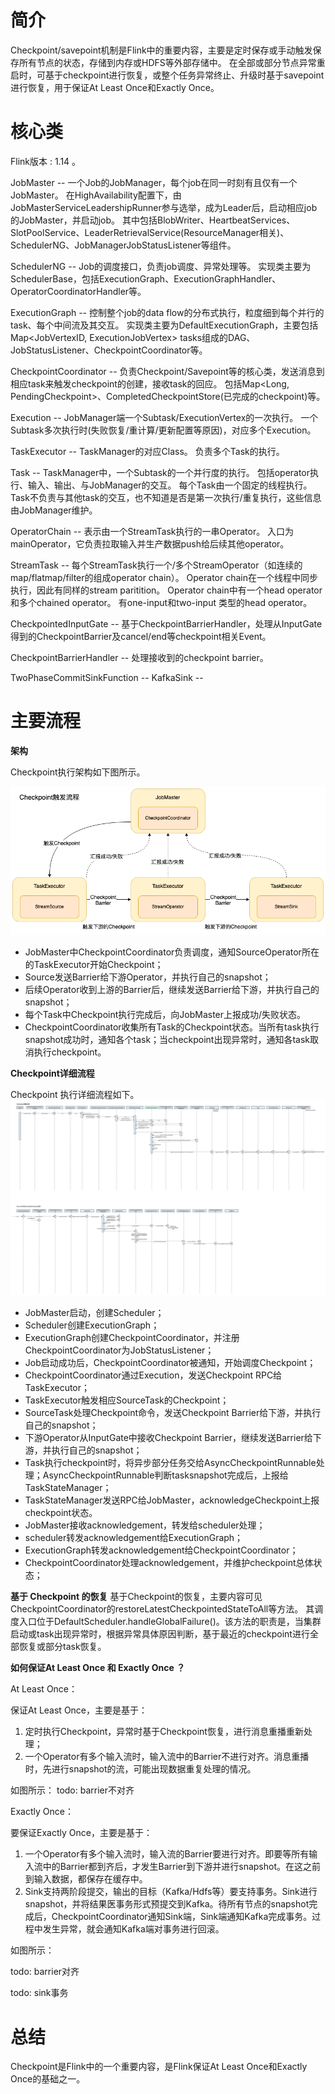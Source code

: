 # 简介
Checkpoint/savepoint机制是Flink中的重要内容，主要是定时保存或手动触发保存所有节点的状态，存储到内存或HDFS等外部存储中。
在全部或部分节点异常重启时，可基于checkpoint进行恢复，或整个任务异常终止、升级时基于savepoint进行恢复，用于保证At Least Once和Exactly Once。


# 核心类
Flink版本 : 1.14 。

JobMaster -- 一个Job的JobManager，每个job在同一时刻有且仅有一个JobMaster。
在HighAvailability配置下，由JobMasterServiceLeadershipRunner参与选举，成为Leader后，启动相应job的JobMaster，并启动job。
其中包括BlobWriter、HeartbeatServices、SlotPoolService、LeaderRetrievalService(ResourceManager相关)、SchedulerNG、JobManagerJobStatusListener等组件。

SchedulerNG -- Job的调度接口，负责job调度、异常处理等。
实现类主要为SchedulerBase，包括ExecutionGraph、ExecutionGraphHandler、OperatorCoordinatorHandler等。

ExecutionGraph -- 控制整个job的data flow的分布式执行，粒度细到每个并行的task、每个中间流及其交互。
实现类主要为DefaultExecutionGraph，主要包括Map<JobVertexID, ExecutionJobVertex> tasks组成的DAG、JobStatusListener、CheckpointCoordinator等。

CheckpointCoordinator -- 负责Checkpoint/Savepoint等的核心类，发送消息到相应task来触发checkpoint的创建，接收task的回应。
包括Map<Long, PendingCheckpoint>、CompletedCheckpointStore(已完成的checkpoint)等。

Execution -- JobManager端一个Subtask/ExecutionVertex的一次执行。
一个Subtask多次执行时(失败恢复/重计算/更新配置等原因)，对应多个Execution。

TaskExecutor -- TaskManager的对应Class。
负责多个Task的执行。

Task -- TaskManager中，一个Subtask的一个并行度的执行。
包括operator执行、输入、输出、与JobManager的交互。
每个Task由一个固定的线程执行。
Task不负责与其他task的交互，也不知道是否是第一次执行/重复执行，这些信息由JobManager维护。

OperatorChain --  表示由一个StreamTask执行的一串Operator。
入口为mainOperator，它负责拉取输入并生产数据push给后续其他operator。

StreamTask --  每个StreamTask执行一个/多个StreamOperator（如连续的map/flatmap/filter的组成operator chain）。
Operator chain在一个线程中同步执行，因此有同样的stream paritition。
Operator chain中有一个head operator和多个chained operator。
有one-input和two-input 类型的head operator。

CheckpointedInputGate -- 基于CheckpointBarrierHandler，处理从InputGate得到的CheckpointBarrier及cancel/end等checkpoint相关Event。

CheckpointBarrierHandler -- 处理接收到的checkpoint barrier。

TwoPhaseCommitSinkFunction -- 
KafkaSink -- 





# 主要流程

**架构**

Checkpoint执行架构如下图所示。

![](https://raw.githubusercontent.com/rainsbaby/notebook/master/imgs/flink_checkpoint_architecture.drawio.png)

* JobMaster中CheckpointCoordinator负责调度，通知SourceOperator所在的TaskExecutor开始Checkpoint；
* Source发送Barrier给下游Operator，并执行自己的snapshot；
* 后续Operator收到上游的Barrier后，继续发送Barrier给下游，并执行自己的snapshot；
* 每个Task中Checkpoint执行完成后，向JobMaster上报成功/失败状态。
* CheckpointCoordinator收集所有Task的Checkpoint状态。当所有task执行snapshot成功时，通知各个task；当checkpoint出现异常时，通知各task取消执行checkpoint。


**Checkpoint详细流程**

Checkpoint 执行详细流程如下。
![](https://raw.githubusercontent.com/rainsbaby/notebook/master/imgs/flink_checkpoint_flow_detail.png)

* JobMaster启动，创建Scheduler；
* Scheduler创建ExecutionGraph；
* ExecutionGraph创建CheckpointCoordinator，并注册CheckpointCoordinator为JobStatusListener；
* Job启动成功后，CheckpointCoordinator被通知，开始调度Checkpoint；
* CheckpointCoordinator通过Execution，发送Checkpoint RPC给TaskExecutor；
* TaskExecutor触发相应SourceTask的Checkpoint；
* SourceTask处理Checkpoint命令，发送Checkpoint Barrier给下游，并执行自己的snapshot；
* 下游Operator从InputGate中接收Checkpoint Barrier，继续发送Barrier给下游，并执行自己的snapshot；
* Task执行checkpoint时，将异步部分任务交给AsyncCheckpointRunnable处理；AsyncCheckpointRunnable判断tasksnapshot完成后，上报给TaskStateManager；
* TaskStateManager发送RPC给JobMaster，acknowledgeCheckpoint上报checkpoint状态。
* JobMaster接收acknowledgement，转发给scheduler处理；
* scheduler转发acknowledgement给ExecutionGraph；
* ExecutionGraph转发acknowledgement给CheckpointCoordinator；
* CheckpointCoordinator处理acknowledgement，并维护checkpoint总体状态；



**基于 Checkpoint 的恢复**
基于Checkpoint的恢复，主要内容可见CheckpointCoordinator的restoreLatestCheckpointedStateToAll等方法。
其调度入口位于DefaultScheduler.handleGlobalFailure()。该方法的职责是，当集群启动或task出现异常时，根据异常具体原因判断，基于最近的checkpoint进行全部恢复或部分task恢复。

**如何保证At Least Once 和 Exactly Once ？**

At Least Once：

保证At Least Once，主要是基于：
1. 定时执行Checkpoint，异常时基于Checkpoint恢复，进行消息重播重新处理；
2. 一个Operator有多个输入流时，输入流中的Barrier不进行对齐。消息重播时，先进行snapshot的流，可能出现数据重复处理的情况。

如图所示：
todo: barrier不对齐


Exactly Once：

要保证Exactly Once，主要是基于：
1. 一个Operator有多个输入流时，输入流的Barrier要进行对齐。即要等所有输入流中的Barrier都到齐后，才发生Barrier到下游并进行snapshot。在这之前到输入数据，都保存在缓存中。
2. Sink支持两阶段提交，输出的目标（Kafka/Hdfs等）要支持事务。Sink进行snapshot，并将结果医事务形式预提交到Kafka。待所有节点的snapshot完成后，CheckpointCoordinator通知Sink端，Sink端通知Kafka完成事务。过程中发生异常，就会通知Kafka端对事务进行回滚。

如图所示：

todo: barrier对齐

todo: sink事务


# 总结

Checkpoint是Flink中的一个重要内容，是Flink保证At Least Once和Exactly Once的基础之一。